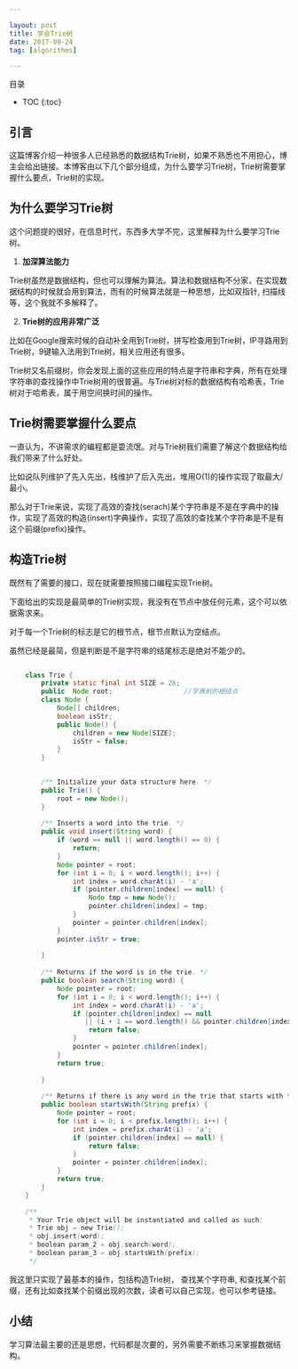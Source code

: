 ```yaml
---

layout: post
title: 学会Trie树
date: 2017-09-24
tag: [algorithms]

---
```



目录

* TOC 
{:toc}

## 引言

这篇博客介绍一种很多人已经熟悉的数据结构Trie树，如果不熟悉也不用担心，博主会给出链接。本博客由以下几个部分组成，为什么要学习Trie树，Trie树需要掌握什么要点，Trie树的实现。

## 为什么要学习Trie树

这个问题提的很好，在信息时代，东西多大学不完，这里解释为什么要学习Trie树。

1. **加深算法能力**

Trie树虽然是数据结构，但也可以理解为算法。算法和数据结构不分家，在实现数据结构的时候就会用到算法，而有的时候算法就是一种思想，比如双指针, 扫描线等，这个我就不多解释了。

2. **Trie树的应用非常广泛**

比如在Google搜索时候的自动补全用到Trie树，拼写检查用到Trie树，IP寻路用到Trie树，9键输入法用到Trie树，相关应用还有很多。

Trie树又名前缀树，你会发现上面的这些应用的特点是字符串和字典，所有在处理字符串的查找操作中Trie树用的很普遍。与Trie树对标的数据结构有哈希表，Trie树对于哈希表，属于用空间换时间的操作。

## Trie树需要掌握什么要点

一直认为，不讲需求的编程都是耍流氓。对与Trie树我们需要了解这个数据结构给我们带来了什么好处。

比如说队列维护了先入先出，栈维护了后入先出，堆用O(1)的操作实现了取最大/最小。

那么对于Trie来说，实现了高效的查找(serach)某个字符串是不是在字典中的操作，实现了高效的构造(insert)字典操作，实现了高效的查找某个字符串是不是有这个前缀(prefix)操作。

## 构造Trie树

既然有了需要的接口，现在就需要按照接口编程实现Trie树。

下面给出的实现是最简单的Trie树实现，我没有在节点中放任何元素，这个可以依据需求来。

对于每一个Trie树的标志是它的根节点，根节点默认为空结点。

虽然已经是最简，但是判断是不是字符串的结尾标志是绝对不能少的。

```java

	class Trie {
		private static final int SIZE = 26;
		public  Node root;                  //字典树的根结点
		class Node {
		    Node[] children;
		    boolean isStr;
		    public Node() {
		        children = new Node[SIZE];
		        isStr = false;
		    }
		}
		

		/** Initialize your data structure here. */
		public Trie() {
		    root = new Node();
		}
		
		/** Inserts a word into the trie. */
		public void insert(String word) {
		    if (word == null || word.length() == 0) {
		        return;
		    }
		    Node pointer = root;
		    for (int i = 0; i < word.length(); i++) {
		        int index = word.charAt(i) - 'a';
		        if (pointer.children[index] == null) {
		            Node tmp = new Node();
		            pointer.children[index] = tmp;
		        }
		        pointer = pointer.children[index];
		    }
		    pointer.isStr = true;
		    
		}
		
		/** Returns if the word is in the trie. */
		public boolean search(String word) {
		    Node pointer = root;
		    for (int i = 0; i < word.length(); i++) {
		        int index = word.charAt(i) - 'a';
		        if (pointer.children[index] == null 
		           || (i + 1 == word.length() && pointer.children[index].isStr == false)){
		            return false;
		        }
		        pointer = pointer.children[index];
		    }
		    return true;
		    
		}
		
		/** Returns if there is any word in the trie that starts with the given prefix. */
		public boolean startsWith(String prefix) {
		    Node pointer = root;
		    for (int i = 0; i < prefix.length(); i++) {
		        int index = prefix.charAt(i) - 'a';
		        if (pointer.children[index] == null) {
		            return false;
		        }
		        pointer = pointer.children[index];
		    }
		    return true;
		}
	}

	/**
	 * Your Trie object will be instantiated and called as such:
	 * Trie obj = new Trie();
	 * obj.insert(word);
	 * boolean param_2 = obj.search(word);
	 * boolean param_3 = obj.startsWith(prefix);
	 */


```

我这里只实现了最基本的操作，包括构造Trie树， 查找某个字符串, 和查找某个前缀，还有比如查找某个前缀出现的次数，读者可以自己实现，也可以参考链接。


## 小结

学习算法最主要的还是思想，代码都是次要的，另外需要不断练习来掌握数据结构。



